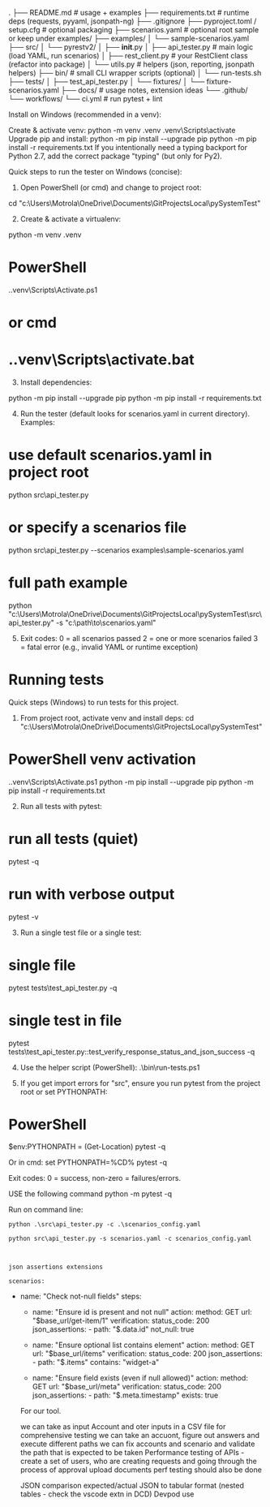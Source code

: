 .
├── README.md                  # usage + examples
├── requirements.txt           # runtime deps (requests, pyyaml, jsonpath-ng)
├── .gitignore
├── pyproject.toml / setup.cfg # optional packaging
├── scenarios.yaml             # optional root sample or keep under examples/
├── examples/
│   └── sample-scenarios.yaml
├── src/
│   └── pyrestv2/
│       ├── __init__.py
│       ├── api_tester.py     # main logic (load YAML, run scenarios)
│       ├── rest_client.py    # your RestClient class (refactor into package)
│       └── utils.py          # helpers (json, reporting, jsonpath helpers)
├── bin/                       # small CLI wrapper scripts (optional)
│   └── run-tests.sh
├── tests/
│   ├── test_api_tester.py
│   └── fixtures/
│       └── fixture-scenarios.yaml
├── docs/                      # usage notes, extension ideas
└── .github/
    └── workflows/
        └── ci.yml             # run pytest + lint



Install on Windows (recommended in a venv):

Create & activate venv:
python -m venv .venv
.venv\Scripts\activate
Upgrade pip and install:
python -m pip install --upgrade pip
python -m pip install -r requirements.txt
If you intentionally need a typing backport for Python 2.7, add the correct package "typing" (but only for Py2).


Quick steps to run the tester on Windows (concise):

1. Open PowerShell (or cmd) and change to project root:

cd "c:\Users\Motrola\OneDrive\Documents\GitProjectsLocal\pySystemTest"


2. Create & activate a virtualenv:

python -m venv .venv
# PowerShell
.\.venv\Scripts\Activate.ps1
# or cmd
# .\.venv\Scripts\activate.bat

3. Install dependencies:

python -m pip install --upgrade pip
python -m pip install -r requirements.txt


4. Run the tester (default looks for scenarios.yaml in current directory). Examples:

# use default scenarios.yaml in project root
python src\api_tester.py

# or specify a scenarios file
python src\api_tester.py --scenarios examples\sample-scenarios.yaml

# full path example
python "c:\Users\Motrola\OneDrive\Documents\GitProjectsLocal\pySystemTest\src\api_tester.py" -s "c:\path\to\scenarios.yaml"


5. Exit codes:
0 = all scenarios passed
2 = one or more scenarios failed
3 = fatal error (e.g., invalid YAML or runtime exception)


# Running tests 

Quick steps (Windows) to run tests for this project.

1. From project root, activate venv and install deps:
cd "c:\Users\Motrola\OneDrive\Documents\GitProjectsLocal\pySystemTest"
# PowerShell venv activation
.\.venv\Scripts\Activate.ps1
python -m pip install --upgrade pip
python -m pip install -r requirements.txt


2. Run all tests with pytest:
# run all tests (quiet)
pytest -q

# run with verbose output
pytest -v


3. Run a single test file or a single test:
# single file
pytest tests\test_api_tester.py -q

# single test in file
pytest tests\test_api_tester.py::test_verify_response_status_and_json_success -q


4. Use the helper script (PowerShell):
.\bin\run-tests.ps1

5. If you get import errors for "src", ensure you run pytest from the project root or set PYTHONPATH:
# PowerShell
$env:PYTHONPATH = (Get-Location)
pytest -q

Or in cmd:
set PYTHONPATH=%CD%
pytest -q

Exit codes: 0 = success, non-zero = failures/errors.

USE the following command 
    python -m pytest -q


Run on command line:

    python .\src\api_tester.py -c .\scenarios_config.yaml

    python src\api_tester.py -s scenarios.yaml -c scenarios_config.yaml



    json assertions extensions

    scenarios:
  - name: "Check not-null fields"
    steps:
      - name: "Ensure id is present and not null"
        action:
          method: GET
          url: "$base_url/get-item/1"
        verification:
          status_code: 200
          json_assertions:
            - path: "$.data.id"
              not_null: true

      - name: "Ensure optional list contains element"
        action:
          method: GET
          url: "$base_url/items"
        verification:
          status_code: 200
          json_assertions:
            - path: "$.items"
              contains: "widget-a"

      - name: "Ensure field exists (even if null allowed)"
        action:
          method: GET
          url: "$base_url/meta"
        verification:
          status_code: 200
          json_assertions:
            - path: "$.meta.timestamp"
              exists: true



    For our tool.

    we can take as input Account and oter inputs in a CSV file for comprehensive testing
    we can take an accuont, figure out answers and execute different paths
    we can fix accounts and scenario and validate the path that is expected to be taken 
    Performance testing of APIs - create a set of users, who are creating requests and going through the process of approval
    upload documents perf testing should also be done 

    JSON comparison expected/actual 
    JSON to tabular format (nested tables - check the vscode extn in DCD)
    Devpod use 
    